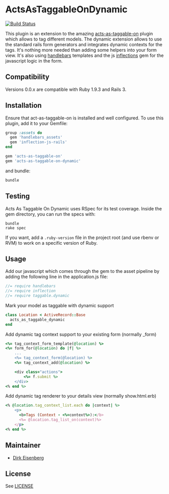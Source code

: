 # ActsAsTaggableOnDynamic

[![Build Status](https://secure.travis-ci.org/dei79/acts-as-taggable-on-dynamic.png)](http://travis-ci.org/dei79/acts-as-taggable-on-dynamic)

This plugin is an extension to the amazing [acts-as-taggable-on](https://github.com/mbleigh/acts-as-taggable-on) plugin which allows to tag different models. The dynamic extension
allows to use the standard rails form generators and integrates dynamic contexts for the tags. It's nothing more needed than
adding some helpers into your form view. It's also using [handlebars](https://github.com/leshill/handlebars_assets) templates and the js [inflections](https://github.com/RyanScottLewis/inflection-js-rails)
gem for the javascript logic in the form.

## Compatibility

Versions 0.0.x are compatible with Ruby 1.9.3 and Rails 3.

## Installation

Ensure that act-as-taggable-on is installed and well configured. To use this plugin, add it to your Gemfile:

```ruby
group :assets do
  gem 'handlebars_assets'
  gem 'inflection-js-rails'
end

gem 'acts-as-taggable-on'
gem 'acts-as-taggable-on-dynamic'
```

and bundle:

```ruby
bundle
```

## Testing

Acts As Taggable On Dynamic uses RSpec for its test coverage. Inside the gem
directory, you can run the specs with:

```shell
bundle
rake spec
```

If you want, add a `.ruby-version` file in the project root (and use rbenv or RVM) to work on a specific version of Ruby.

## Usage

Add our javascript which comes through the gem to the asset pipeline by adding the following line in the application.js file:

```javascript
//= require handlebars
//= require inflection
//= require taggable.dynamic
```

Mark your model as taggable with dynamic support

```ruby
class Location < ActiveRecord::Base
  acts_as_taggable_dynamic
end
```

Add dynamic tag context support to your existing form (normally _form)

```ruby
<%= tag_context_form_template(@location) %>
<%= form_for(@location) do |f| %>
    ...
    <%= tag_context_form(@location) %>
    <%= tag_context_add(@location) %>

    <div class="actions">
        <%= f.submit %>
    </div>
<% end %>
```

Add dynamic tag renderer to your details view (normally show.html.erb)

```ruby
<% @location.tag_context_list.each do |context| %>
    <p>
      <b>Tags (Context - <%=context%>):</b>
      <%= @location.tag_list_on(context)%>
    </p>
<% end %>
```

## Maintainer

* [Dirk Eisenberg](https://github.com/dei79)

## License

See [LICENSE](https://github.com/dei79/acts-as-taggable-on-dynamic/blob/master/LICENSE.md)
